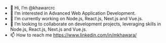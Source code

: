 - 👋 Hi, I’m @khawarcrc
- 👀 I’m interested in Advanced Web Application Development.
- 🌱 I’m currently working on Node.js, React.js, Next.js and Vue.js.
- 💞️ I’m looking to collaborate on development projects, leveraging skills in Node.js, React.js, Next.js and Vue.js.
- 📫 How to reach me https://www.linkedin.com/in/mkhawara/

<!---
khawarcrc/khawarcrc is a ✨ special ✨ repository because its `README.md` (this file) appears on your GitHub profile.
You can click the Preview link to take a look at your changes.
--->
